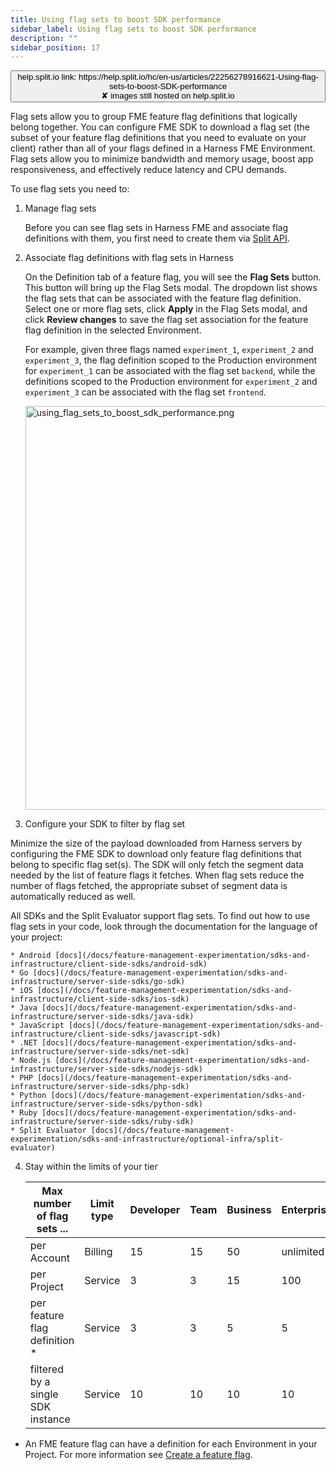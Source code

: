 ```yaml
---
title: Using flag sets to boost SDK performance
sidebar_label: Using flag sets to boost SDK performance
description: ""
sidebar_position: 17
---
```


<p>
  <button style={{borderRadius:'8px', border:'1px', fontFamily:'Courier New', fontWeight:'800', textAlign:'left'}}> help.split.io link: https://help.split.io/hc/en-us/articles/22256278916621-Using-flag-sets-to-boost-SDK-performance <br /> ✘ images still hosted on help.split.io </button>
</p>

Flag sets allow you to group FME feature flag definitions that logically belong together. You can configure FME SDK to download a flag set (the subset of your feature flag definitions that you need to evaluate on your client) rather than all of your flags defined in a Harness FME Environment. Flag sets allow you to minimize bandwidth and memory usage, boost app responsiveness, and effectively reduce latency and CPU demands.

To use flag sets you need to:

1. Manage flag sets

   Before you can see flag sets in Harness FME and associate flag definitions with them, you first need to create them via [Split API](https://docs.split.io/reference/create-flag-set).

2. Associate flag definitions with flag sets in Harness

   On the Definition tab of a feature flag, you will see the **Flag Sets** button. This button will bring up the Flag Sets modal. The dropdown list shows the flag sets that can be associated with the feature flag definition. Select one or more flag sets, click **Apply** in the Flag Sets modal, and click **Review changes** to save the flag set association for the feature flag definition in the selected Environment.

   For example, given three flags named `experiment_1`, `experiment_2` and `experiment_3`, the flag definition scoped to the Production environment for `experiment_1` can be associated with the flag set `backend`, while the definitions scoped to the Production environment for `experiment_2` and `experiment_3` can be associated with the flag set `frontend`.

   <p class="wysiwyg-indent4">
      <img src="https://help.split.io/hc/article_attachments/30744719369229" alt="using_flag_sets_to_boost_sdk_performance.png" width="646" />
   </p>

3. Configure your SDK to filter by flag set

 Minimize the size of the payload downloaded from Harness servers by configuring the FME SDK to download only feature flag definitions that belong to specific flag set(s). The SDK will only fetch the segment data needed by the list of feature flags it fetches. When flag sets reduce the number of flags fetched, the appropriate subset of segment data is automatically reduced as well.

   All SDKs and the Split Evaluator support flag sets. To find out how to use flag sets in your code, look through the documentation for the language of your project:

    * Android [docs](/docs/feature-management-experimentation/sdks-and-infrastructure/client-side-sdks/android-sdk) 
    * Go [docs](/docs/feature-management-experimentation/sdks-and-infrastructure/server-side-sdks/go-sdk) 
    * iOS [docs](/docs/feature-management-experimentation/sdks-and-infrastructure/client-side-sdks/ios-sdk)
    * Java [docs](/docs/feature-management-experimentation/sdks-and-infrastructure/server-side-sdks/java-sdk)
    * JavaScript [docs](/docs/feature-management-experimentation/sdks-and-infrastructure/client-side-sdks/javascript-sdk)
    * .NET [docs](/docs/feature-management-experimentation/sdks-and-infrastructure/server-side-sdks/net-sdk)
    * Node.js [docs](/docs/feature-management-experimentation/sdks-and-infrastructure/server-side-sdks/nodejs-sdk)
    * PHP [docs](/docs/feature-management-experimentation/sdks-and-infrastructure/server-side-sdks/php-sdk)
    * Python [docs](/docs/feature-management-experimentation/sdks-and-infrastructure/server-side-sdks/python-sdk)
    * Ruby [docs](/docs/feature-management-experimentation/sdks-and-infrastructure/server-side-sdks/ruby-sdk) 
    * Split Evaluator [docs](/docs/feature-management-experimentation/sdks-and-infrastructure/optional-infra/split-evaluator)

4. Stay within the limits of your tier


   | Max number of flag sets ... | Limit type | Developer | Team | Business | Enterprise | Trial |
   | --- | --- | --- | --- | --- | --- | --- |
   | per Account | Billing | 15 | 15 | 50 | unlimited | unlimited |
   | per Project | Service | 3 | 3 | 15 | 100 | 100 |
   | per feature flag definition * | Service | 3 | 3 | 5 | 5 | 5 |
   | filtered by a single SDK instance | Service | 10 | 10 | 10 | 10 | 10 |

* An FME feature flag can have a definition for each Environment in your Project. For more information see [Create a feature flag](/docs/feature-management-experimentation/feature-management/create-a-feature-flag).

